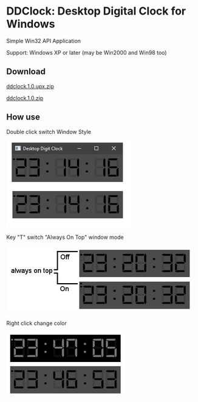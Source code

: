 # DDClock: Desktop Digital Clock for Windows
Simple Win32 API Application

Support: Windows XP or later (may be Win2000 and Win98 too)

## Download
[ddclock.1.0.upx.zip](https://github.com/rty65tt/ddclock/raw/master/release/ddclock.1.0.upx.zip)

[ddclock.1.0.zip](https://github.com/rty65tt/ddclock/raw/master/release/ddclock.1.0.zip)

## How use
Double click switch Window Style

![](https://raw.githubusercontent.com/rty65tt/ddclock/master/dblclick.png)


Key "T" switch "Always On Top" window mode

![](https://raw.githubusercontent.com/rty65tt/ddclock/master/alwaysontop.png)


Right click change color

![](https://raw.githubusercontent.com/rty65tt/ddclock/master/switchtcolor.png)
